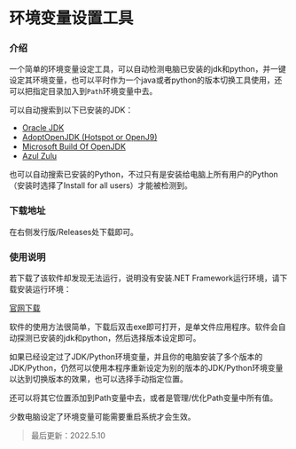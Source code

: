 # 环境变量设置工具

### 介绍

一个简单的环境变量设定工具，可以自动检测电脑已安装的jdk和python，并一键设定其环境变量，也可以平时作为一个java或者python的版本切换工具使用，还可以把指定目录加入到`Path`环境变量中去。

可以自动搜索到以下已安装的JDK：
- [Oracle JDK](https://www.oracle.com/java/technologies/javase-downloads.html)
- [AdoptOpenJDK (Hotspot or OpenJ9)](https://adoptopenjdk.net/)
- [Microsoft Build Of OpenJDK](https://www.microsoft.com/openjdk) 
- [Azul Zulu](https://azul.com/downloads)

也可以自动搜索已安装的Python，不过只有是安装给电脑上所有用户的Python（安装时选择了Install for all users）才能被检测到。

### 下载地址

在右侧发行版/Releases处下载即可。

### 使用说明

若下载了该软件却发现无法运行，说明没有安装.NET Framework运行环境，请下载安装运行环境：

[官网下载](https://dotnet.microsoft.com/download/dotnet-framework/net48)

软件的使用方法很简单，下载后双击exe即可打开，是单文件应用程序。软件会自动探测已安装的jdk和python，然后选择版本设定即可。

如果已经设定过了JDK/Python环境变量，并且你的电脑安装了多个版本的JDK/Python，仍然可以使用本程序重新设定为别的版本的JDK/Python环境变量以达到切换版本的效果，也可以选择手动指定位置。

还可以将其它位置添加到Path变量中去，或者是管理/优化Path变量中所有值。

少数电脑设定了环境变量可能需要重启系统才会生效。

> 最后更新：2022.5.10